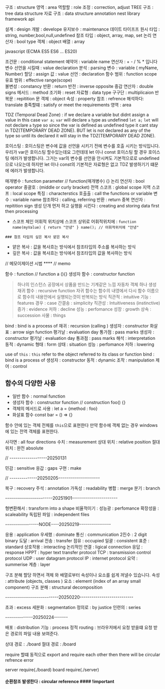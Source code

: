 

구조 : structure
영역 : area
역할할 : role
조정 : correction, adjust
TREE 구조 : tree data structure
자료 구조 : data structure
annotation
nest
library
framework
api 

설계  : design
개발  : develope
유지보수  : maintenance
데이트 타이프프
원시 타입 : string, number,bool,null,undefined
참조 타입 : object, array, map, set 
논리 연산자 : bool type
객체 : object
배열 : array

javascript  (ECMA   ES5 ES6 ... ES20)

조건문 : conditional statement
예약어 : variable name
연산자 : + - / % * 입니다
변수 선언을 시킬때 : value declaration 
분석 : parsing 
변수 : variable ( myName, Number)
할당 : assign
값 : value
선언 : declaration 
함수 범위 : function scope
유효 범위 : effective range(scope)  
불변성 : constancy 
반환  : return
반전 : inverse opposite
중감 연산자 : double signs
메서드 : method
조기화 : reset
자료형 : data type
구구단 : multiplicaion
반복문 : repitition 문 
객체 : object
속성 : property
참조 : refrence
해석하다: translate
충족할떄 : satisfy or meet the requirements
영역 : area

<!-- -----------------------javascript------------------- -->


 <!-- (원시 타입 종류), TDZ, 호이스팅 (let, var 차이 ) -->

<!-- //연선자의 반환 데이트 타입 -->

<!-- // 수학 배울때 콥셈 나누기 먼저 하고 더하기 빼기 -->


TDZ (Temporal Dead Zone) :  if we declare a variable but didnt assign a value in this case
                            `var a;`   `var` will declare `a` type as undefined
                            `let a;`   `let` will not declare `a` type 
                            so since the var is defined as undefined type it cant stay in TDZ(TEMPORARY DEAD ZONE).
                            BUT let is not declared as any of the type so until its declared it will stay in the TDZ(TEMPORARY DEAD ZONE).


호이스팅  :  호이스팅은 변수에 값을 선언을 시키기 전에 변수를 호출 시키는  방식입니다. 우리가 var은 호이스팅 할수있는데요 그런데데 let 이나 const 호이스팅 할 경우 호이스팅 에러가 발생합니다. 그거는 var의 변수를 선언을 안시켜도 기본적으로로 undefined 으로 나오는데 하지만 let 이나 const의 기본적은 자료형은 없고 TDZ 발생하기기 떄문에 에러가 발생합니다.


<!-- -------------------20250110 javascript---------- -->

매개병수 : function parameter   // function(매개병수) {}
논리 연산자 : bool operator
중괄호 : (middle or curly bracket)
전역 스코프 : global scope
지역 스코프 : local scope
특징 : characterstics
호출출 : call the functions or variable
변수 : variable name 
참조하다 : calling, referring
반환 : return
중복 연산자 : repitition sign
생성 단개 먼저 하고 실행을 시킨다 : creating and storing data 
first then processing
- 스코프 체인 어휘적 위치상에 스코프 상위로
어휘적위치에 : 
`function name(myValue) {
    return "안녕"
}
name(); // 어휘적위치에 "안녕"`

``` ### 참조 타입의 싶은 복사 얕은 복사 ```
- 얕은 복사 : 값을 복사흐는 방식에서 참조타입의 주소를 복사하는 방식
- 깊은 복사 : 값을 복사흐는 방식에서 참조타입의 값을 복사하는 방식



<!--------------------------------20250114------------------------------------------>

// 메모이제이션 시법 ****  // memo

함수 : function   // function a (){}
생성자 함수 : constructor function
> 하나의 인스턴스
> 공장에서 상품을 만드는 기계같은 느낌
> 자동차 객체 하나 생성
재귀 함수 : recursive function
> 자귀 함수는 함수의 내영에서 다시 함수 이름으로 함수의 내용안에서 실행되는것이 반복되는 방식
직관적 : intuitive
기능 : features
경우 : case
간결송 : simplicity
직관성 : Intuitiveness (instinctive)
증가 : evidence
저하 : decline
성능 : perfomance
성장 : growth
상속 : succession
사물 : things


<!-- ----------------------20250115-------------------------- -->

bind : bind is a process of 
재귀 : recursion (calling )
생성자 : constructor
화살표 : arrow sign function 
평가날 : evaluation day
통가점 : pass marks
생성자 : constructor
평가날 : evaluation day
통과점 : pass marks
해석 : interpretation
동적 : dynamic
형태 : form
상태 : situation
성능 : perfomance
저하 : lowering

use of `this` : `this` refer to the object referred to its class or function
bind : bind is a process of 
생성자 : constructor
동적 : dynamic
조작 : manipulation
제어 : control

## 함수의 다양한 사용
- 일반 함수 : normal function
- 생성자 함수 : constructor function // construction foo() {}
- 객체의 메서드로 사용 : let a = {method : foo}
- 화살표 함수   const bar = () => {}

함수 안에 있는 객체 전체를 `this`으로 표현한다 만약 함수에 객체 없는 경우 windows 에 있는 전역 객체를 표현한다.




<!-- -----------------------20250124---------------- -->

사각면 : all four directions
수치 : measurement
상대 위치 : relative position
절대 위치 : 완전 absolute

//  -------------------20250131

민감 : sensitive
응갑 : gaps
구현 : make

// --------------20250205---------------------

복구  : recovery
주석  : annotation
가독성  : readability
병합 : merge
분기 : branch

------------------------20251901-----------------------

형변환해서 : transform into a shape
비율적이기 : 
성능광 : perfomance
확장성을 : scaleability
독립된 파일 : independent files

-----------------NODE----20250219----------------

응용 : application
우세했 : dominate
통신 : communication
2진수 : 2 digit binary
도달 : arrival
전송 : transfer
점유 : occupied
일괄 : consistent
표준 : standard
상호작용 : interacting
논리적인 연결 : ligical connection
응답 : response
HPPT : hyper text transfer protocol
TCP : transmission control protocol
UDP : user datagram protocol
IP : internet protocol
요약 : summerise
계층 : layer


구조 분해 할당 하면서 객체 와 배열로부터 속성이나 요소를 쉽게 꺼낼수 있습니다.
속성 : attribute (objects, classes )
요소 : element (index of an array small component)
구조 분해 : structural decomposition

---------------------------20250220---------------------------

초과 : excess
세분화 : segmentation
정의로 : by justice
인련의 : series


--------------20250224-------

배포 : distribution
기능 : process
정적 routing : 브라우저에서  요청 받을떄 요청 받은 경로의 파일 내용 보여준다.


상대 경로 : ./board
절대 경로 : /board

require 할떄 동적으로 export and require each other then 
there will be circular refrence error

server   require(./board)
board    require(./server)  
#### 순환참조 발생한다 : circular reference #### !important
